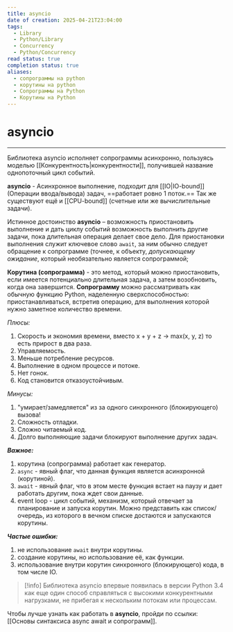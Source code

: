 ```yaml
---
title: asyncio
date of creation: 2025-04-21T23:04:00
tags:
  - Library
  - Python/Library
  - Concurrency
  - Python/Concurrency
read status: true
completion status: true
aliases:
  - сопрограммы на python
  - корутины на python
  - Сопрограммы на Python
  - Корутины на Python
---
```

# asyncio
---
Библиотека asyncio исполняет сопрограммы асинхронно, пользуясь моделью [[Конкурентность|конкурентности]], получившей название однопоточный цикл событий.

**asyncio** - Асинхронное выполнение, подходит для [[IO|IO-bound]] (Операции ввода/вывода) задач, ==работает ровно 1 поток.== Так же существуют ещё и [[CPU-bound]] (счетные или же вычислительные задачи).

Истинное достоинство **asyncio** – возможность приостановить выполнение и дать циклу событий возможность выполнить другие задачи, пока длительная операция делает свое дело. Для приостановки выполнения служит ключевое слово `await`, за ним обычно следует обращение к сопрограмме (точнее, к объекту, *допускающему ожидание*, который необязательно является сопрограммой;

**Корутина (сопрограмма)** - это метод, который можно приостановить, если имеется потенциально длительная задача, а затем возобновить, когда она завершится. **Сопрограмму** можно рассматривать как обычную функцию Python, наделенную сверхспособностью: приостанавливаться, встретив операцию, для выполнения которой нужно заметное количество времени.

*Плюсы:*
1. Скорость и экономия времени, вместо x + y + z -> max(x, y, z) то есть прирост в два раза.
2. Управляемость.
3. Меньше потребление ресурсов.
4. Выполнение в одном процессе и потоке.
5. Нет гонок.
6. Код становится отказоустойчивым.

*Минусы:*
1. "умирает/замедляется" из за одного синхронного (блокирующего) вызова!
2. Сложность отладки.
3. Сложно читаемый код.
4. Долго выполняющие задачи блокируют выполнение других задач.

***Важное:***
1. корутина (сопрограмма) работает как генератор.
2. `async` - явный флаг, что данная функция является асинхронной (корутиной).
3. `await` - явный флаг, что в этом месте функция встает на паузу и дает работать другим, пока ждет свои данные.
4. event loop - цикл событий, механизм, который отвечает за планирование и запуска корутин. Можно представить как список/очередь, из которого в вечном списке достаются и запускаются корутины.


***Частые ошибки:***
1. не использование `await` внутри корутины.
2. создание корутины, но использование её, как функции.
3. использование внутри корутин синхронного (блокирующего) кода, в том числе IO.

>[!info]
>Библиотека asyncio впервые появилась в версии Python 3.4 как еще один способ справляться с высокими конкурентными нагрузками, не прибегая к нескольким потокам или процессам.

Чтобы лучше узнать как работать в **asyncio**, пройди по ссылки: [[Основы синтаксиса async await и сопрограмм]].
